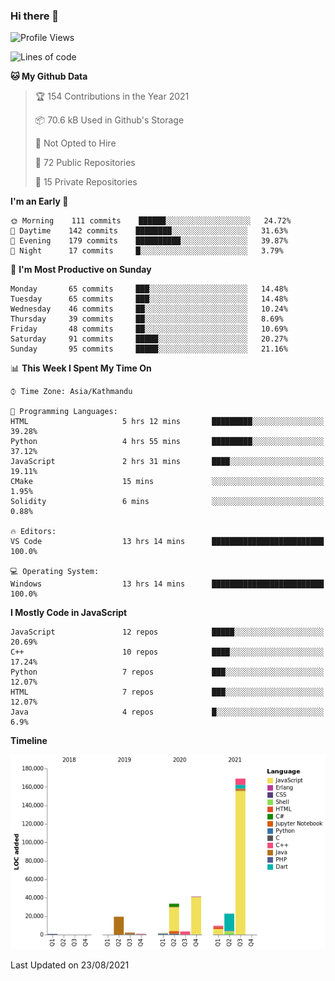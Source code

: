 ### Hi there 👋


<!--START_SECTION:waka-->
![Profile Views](http://img.shields.io/badge/Profile%20Views-6-blue)

![Lines of code](https://img.shields.io/badge/From%20Hello%20World%20I%27ve%20Written-307378%20lines%20of%20code-blue)

**🐱 My Github Data** 

> 🏆 154 Contributions in the Year 2021
 > 
> 📦 70.6 kB Used in Github's Storage 
 > 
> 🚫 Not Opted to Hire
 > 
> 📜 72 Public Repositories 
 > 
> 🔑 15 Private Repositories  
 > 
**I'm an Early 🐤** 

```text
🌞 Morning    111 commits    ██████░░░░░░░░░░░░░░░░░░░   24.72% 
🌆 Daytime    142 commits    ████████░░░░░░░░░░░░░░░░░   31.63% 
🌃 Evening    179 commits    ██████████░░░░░░░░░░░░░░░   39.87% 
🌙 Night      17 commits     █░░░░░░░░░░░░░░░░░░░░░░░░   3.79%

```
📅 **I'm Most Productive on Sunday** 

```text
Monday       65 commits     ███░░░░░░░░░░░░░░░░░░░░░░   14.48% 
Tuesday      65 commits     ███░░░░░░░░░░░░░░░░░░░░░░   14.48% 
Wednesday    46 commits     ██░░░░░░░░░░░░░░░░░░░░░░░   10.24% 
Thursday     39 commits     ██░░░░░░░░░░░░░░░░░░░░░░░   8.69% 
Friday       48 commits     ██░░░░░░░░░░░░░░░░░░░░░░░   10.69% 
Saturday     91 commits     █████░░░░░░░░░░░░░░░░░░░░   20.27% 
Sunday       95 commits     █████░░░░░░░░░░░░░░░░░░░░   21.16%

```


📊 **This Week I Spent My Time On** 

```text
⌚︎ Time Zone: Asia/Kathmandu

💬 Programming Languages: 
HTML                     5 hrs 12 mins       █████████░░░░░░░░░░░░░░░░   39.28% 
Python                   4 hrs 55 mins       █████████░░░░░░░░░░░░░░░░   37.12% 
JavaScript               2 hrs 31 mins       ████░░░░░░░░░░░░░░░░░░░░░   19.11% 
CMake                    15 mins             ░░░░░░░░░░░░░░░░░░░░░░░░░   1.95% 
Solidity                 6 mins              ░░░░░░░░░░░░░░░░░░░░░░░░░   0.88%

🔥 Editors: 
VS Code                  13 hrs 14 mins      █████████████████████████   100.0%

💻 Operating System: 
Windows                  13 hrs 14 mins      █████████████████████████   100.0%

```

**I Mostly Code in JavaScript** 

```text
JavaScript               12 repos            █████░░░░░░░░░░░░░░░░░░░░   20.69% 
C++                      10 repos            ████░░░░░░░░░░░░░░░░░░░░░   17.24% 
Python                   7 repos             ███░░░░░░░░░░░░░░░░░░░░░░   12.07% 
HTML                     7 repos             ███░░░░░░░░░░░░░░░░░░░░░░   12.07% 
Java                     4 repos             █░░░░░░░░░░░░░░░░░░░░░░░░   6.9%

```


**Timeline**

![Chart not found](https://raw.githubusercontent.com/voidash/voidash/main/charts/bar_graph.png) 


 Last Updated on 23/08/2021
<!--END_SECTION:waka-->


<!--
**voidash/voidash** is a ✨ _special_ ✨ repository because its `README.md` (this file) appears on your GitHub profile.

Here are some ideas to get you started:

- 🔭 I’m currently working on ...
- 🌱 I’m currently learning ...
- 👯 I’m looking to collaborate on ...
- 🤔 I’m looking for help with ...
- 💬 Ask me about ...
- 📫 How to reach me: ...
- 😄 Pronouns: ...
- ⚡ Fun fact: ...
-->

